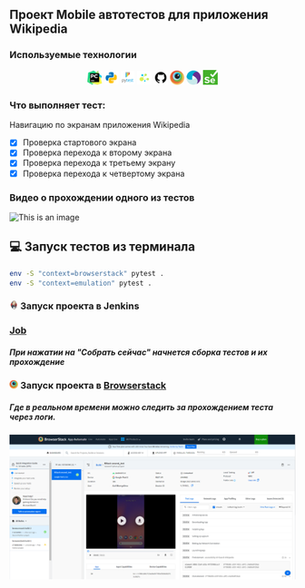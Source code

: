 ## Проект Mobile автотестов для приложения Wikipedia

<!-- Технологии -->

### Используемые технологии
<p  align="center">
  <code><img width="5%" title="Pycharm" src="./attachments/logo/pycharm.png"></code>
  <code><img width="5%" title="Python" src="./attachments/logo/python.png"></code>
  <code><img width="5%" title="Pytest" src="./attachments/logo/pytest.png"></code>
  <code><img width="5%" title="Selene" src="./attachments/logo/selene.png"></code>
  <code><img width="5%" title="GitHub" src="./attachments/logo/github.png"></code>
  <code><img width="5%" title="Browserstack" src="./attachments/logo/browserstack.png"></code>
  <code><img width="5%" title="Appium" src="./attachments/logo/appium.png"></code>
  <code><img width="5%" title="Selenium" src="./attachments/logo/selenium.png"></code>

</p>

### Что выполняет тест:
Навигацию по экранам приложения Wikipedia 
- [x] Проверка стартового экрана
- [x] Проверка перехода к второму экрана
- [x] Проверка перехода к третьему экрану
- [x] Проверка перехода к четвертому экрана

### Видео о прохождении одного из тестов
![This is an image](attachments/video/video.gif)


## :computer: Запуск тестов из терминала
```bash
env -S "context=browserstack" pytest .
env -S "context=emulation" pytest .
```

<!-- Jenkins -->

### <img width="3%" title="Jenkins" src="attachments/logo/jenkins.png"> Запуск проекта в Jenkins

### [Job](https://jenkins.autotests.cloud/job/qa_guru_mobile1/)

##### При нажатии на "Собрать сейчас" начнется сборка тестов и их прохождение


<!-- Browserstack -->

### <img width="3%" title="Browserstack" src="./attachments/logo/browserstack.png"> Запуск проекта в [Browserstack](https://app-automate.browserstack.com/dashboard/v2/builds/3f67a07716e00de80faea53fa149a79d79b02ff6/sessions/4c7048636db735420b8d18f6207b4c34f773fd8e)
##### Где в реальном времени можно следить за прохождением теста через логи.

![This is an image](attachments/screenshots/browserstack.png)


